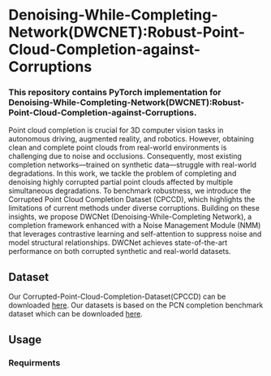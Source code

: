 # Denoising-While-Completing-Network(DWCNET):Robust-Point-Cloud-Completion-against-Corruptions

### This repository contains PyTorch implementation for Denoising-While-Completing-Network(DWCNET):Robust-Point-Cloud-Completion-against-Corruptions.
Point cloud completion is crucial for 3D computer vision tasks in autonomous driving, augmented reality, and robotics. However, obtaining clean and complete point clouds from real-world environments is challenging due to noise and occlusions. Consequently, most existing completion networks—trained on synthetic data—struggle with real-world degradations. In this work, we tackle the problem of completing and denoising highly corrupted partial point clouds affected by multiple simultaneous degradations. To benchmark robustness, we introduce the Corrupted Point Cloud Completion Dataset (CPCCD), which highlights the limitations of current methods under diverse corruptions. Building on these insights, we propose DWCNet (Denoising-While-Completing Network), a completion framework enhanced with a Noise Management Module (NMM) that leverages contrastive learning and self-attention to suppress noise and model structural relationships. DWCNet achieves state-of-the-art performance on both corrupted synthetic and real-world datasets. 

## Dataset

Our Corrupted-Point-Cloud-Completion-Dataset(CPCCD) can be downloaded [here](https://zenodo.org/records/16085700?preview=1&token=eyJhbGciOiJIUzUxMiJ9.eyJpZCI6IjhkZTc1OTc4LWMwZWUtNDAxYS1hNDk5LTY2MjIzZWUyZWMzMSIsImRhdGEiOnt9LCJyYW5kb20iOiI1NTQ5NjQzYTFiODhlODg2ZmM0NjZkZDAzNmNiM2IxOCJ9.fdDDCKOgizn-FFAl80c_PCAOCoggpIgNwMdyrMATihoYhZGlI6CgWSi8GRkmIIpoWKhnDVPc5IPuViq6EbMKZQ). Our datasets is based on the PCN completion benchmark dataset which can be downloaded [here](https://gateway.infinitescript.com/s/ShapeNetCompletion).  

## Usage

### Requirments







